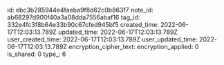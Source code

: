 id: ebc3b285944e4faeba9f8d62c0b863f7
note_id: ab68297d900f40a3a08dda7556abaf16
tag_id: 332e4fc3f8b64e33b90c67cfed945bf5
created_time: 2022-06-17T12:03:13.789Z
updated_time: 2022-06-17T12:03:13.789Z
user_created_time: 2022-06-17T12:03:13.789Z
user_updated_time: 2022-06-17T12:03:13.789Z
encryption_cipher_text: 
encryption_applied: 0
is_shared: 0
type_: 6
